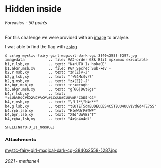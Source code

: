 # Hidden inside
###### Forensics - 50 points
For this challenge we were provided with an [image](mystic-fairy-girl-magical-dark-cgi-3840x2558-5287.jpg) to analyse.


I was able to find the flag with [zsteg](https://github.com/zed-0xff/zsteg)

```
$ zsteg mystic-fairy-girl-magical-dark-cgi-3840x2558-5287.jpg
imagedata           .. file: VAX-order 68k Blit mpx/mux executable
b1,r,lsb,xy         .. text: "NarUTO_Is_hokaGE"
b1,abgr,msb,xy      .. file: PGP Secret Sub-key -
b2,r,msb,xy         .. text: "z@(Z}v-J"
b2,g,lsb,xy         .. text: "'vV4Mc$v)7"
b2,g,msb,xy         .. text: "zA(Z}}-J"
b3,bgr,msb,xy       .. text: "F7JNF8qb"
b3,abgr,msb,xy      .. text: "g{6G|DGt6gs"
b4,r,lsb,xy         .. text: "c$UR%R$C#5D2%E#%C#\#$C$UU#EUU%DR'C3B5'CS"
b4,r,msb,xy         .. text: "\"Ll*\"bNd**"
b4,g,lsb,xy         .. text: "tEUTET5dDEUDEUDES4C5TEUU4UUVEVdGd4TE7SS"
b4,rgb,lsb,xy       .. text: "H$eWUrF#TWF"
b4,bgr,lsb,xy       .. text: "XBd'UuVBS'T"
b4,rgba,lsb,xy      .. text: "4o$o4o4oU"

```

```
SHELL{NarUTO_Is_hokaGE}
```

### Attachments
[mystic-fairy-girl-magical-dark-cgi-3840x2558-5287.jpg](mystic-fairy-girl-magical-dark-cgi-3840x2558-5287.jpg)
###### 2021 - methane4
